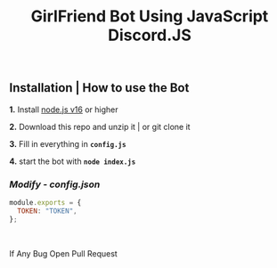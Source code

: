 <h1 align="center">
GirlFriend Bot Using JavaScript Discord.JS </h1><br/>

## **Installation | How to use the Bot**

**1.** Install [node.js v16](https://nodejs.org/en/) or higher

**2.** Download this repo and unzip it | or git clone it

**3.** Fill in everything in **`config.js`**

**4.** start the bot with **`node index.js`**
<br/>

### _Modify - config.json_

```javascript
module.exports = {
  TOKEN: "TOKEN",
};
```

<br/>

If Any Bug Open Pull Request
